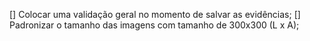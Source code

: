 [] Colocar uma validação geral no momento de salvar as evidências;
[] Padronizar o tamanho das imagens com tamanho de 300x300 (L x A);
